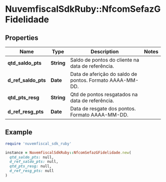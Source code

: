 # NuvemfiscalSdkRuby::NfcomSefazGFidelidade

## Properties

| Name | Type | Description | Notes |
| ---- | ---- | ----------- | ----- |
| **qtd_saldo_pts** | **String** | Saldo de pontos do cliente na  data de referência. |  |
| **d_ref_saldo_pts** | **Date** | Data de aferição do saldo de pontos.  Formato AAAA-MM-DD. |  |
| **qtd_pts_resg** | **String** | Qtd de pontos resgatados na  data de referência. |  |
| **d_ref_resg_pts** | **Date** | Data de resgate dos pontos.  Formato AAAA-MM-DD. |  |

## Example

```ruby
require 'nuvemfiscal_sdk_ruby'

instance = NuvemfiscalSdkRuby::NfcomSefazGFidelidade.new(
  qtd_saldo_pts: null,
  d_ref_saldo_pts: null,
  qtd_pts_resg: null,
  d_ref_resg_pts: null
)
```

